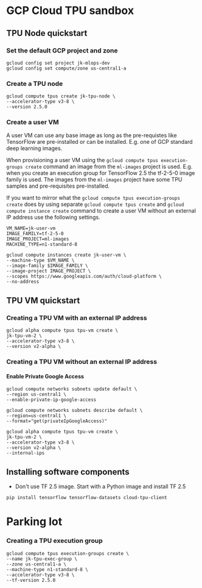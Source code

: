 # GCP Cloud TPU sandbox

##  TPU Node quickstart

### Set the default GCP project and zone

```
gcloud config set project jk-mlops-dev
gcloud config set compute/zone us-central1-a
```

### Create a TPU node

```
gcloud compute tpus create jk-tpu-node \
--accelerator-type v3-8 \
--version 2.5.0 
```
### Create a user VM

A user VM can use any base image as long as the pre-requistes like TensorFlow are pre-installed or can be installed. E.g. one of GCP standard deep learning images. 

When provisioning a user VM using the `gcloud compute tpus execution-groups create` command an image from the `ml-images` project is used. E.g. when you create an execution group for TensorFlow 2.5 the tf-2-5-0 image family is used. The images from the `ml-images` project have some TPU samples and pre-requisites pre-installed. 

If you want to mirror what the `gcloud compute tpus execution-groups create` does by using separate `gcloud compute tpus create` and `gcloud compute instance create` command to create a user VM without an external IP address use the following settings.

```
VM_NAME=jk-user-vm
IMAGE_FAMILY=tf-2-5-0
IMAGE_PROJECT=ml-images
MACHINE_TYPE=n1-standard-8

gcloud compute instances create jk-user-vm \
--machine-type $VM_NAME \
--image-family $IMAGE_FAMILY \
--image-project IMAGE_PROJECT \
--scopes https://www.googleapis.com/auth/cloud-platform \
--no-address
```

## TPU VM quickstart


### Creating a TPU VM with an external IP address

```
gcloud alpha compute tpus tpu-vm create \
jk-tpu-vm-2 \
--accelerator-type v3-8 \
--version v2-alpha \
```

### Creating a TPU VM without an external IP address

#### Enable Private Google Access
```
gcloud compute networks subnets update default \
--region us-central1 \
--enable-private-ip-google-access
```

```
gcloud compute networks subnets describe default \
--region=us-central1 \
--format="get(privateIpGoogleAccess)"
```

```
gcloud alpha compute tpus tpu-vm create \
jk-tpu-vm-2 \
--accelerator-type v3-8 \
--version v2-alpha \
--internal-ips
```


## Installing software components

- Don't use TF 2.5 image. Start with a Python image and install TF 2.5

```
pip install tensorflow tensorflow-datasets cloud-tpu-client
```


# Parking lot

### Creating a TPU execution group

```
gcloud compute tpus execution-groups create \
--name jk-tpu-exec-group \
--zone us-central1-a \
--machine-type n1-standard-8 \
--accelerator-type v3-8 \
--tf-version 2.5.0 
```


